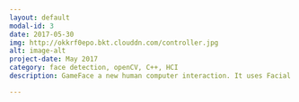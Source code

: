 ```yaml
---
layout: default
modal-id: 3
date: 2017-05-30
img: http://okkrf0epo.bkt.clouddn.com/controller.jpg
alt: image-alt
project-date: May 2017
category: face detection, openCV, C++, HCI
description: GameFace a new human computer interaction. It uses Facial Gestures as a Game Controller in video games. The controller will be made to interact with DosBox in order to play retro games such as pacman, mortal kombat etc. <p>利用头部动作来控制游戏是一次新型人机交互的尝试。通过摄像头实时捕捉头部动作，利用低头抬头、左右转头，左右旋头六个动作来操控游戏。控制器参数经50多人的游戏体验达到最佳体验。此外，控制器与虚拟键盘结合，可控制各种操控类游戏。</p><p><a href="http://v.youku.com/v_show/id_XMjk0OTc4OTUyNA==.html?spm=a2hzp.8244740.0.0#paction" target="blank">Demo Video</a>|<a href="https://github.com/yehan-xiao/GameFace" target="blank">Report|Code Repository</a></p>

---
```





